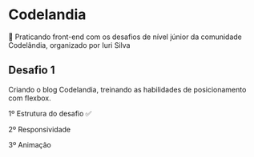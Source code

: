 # Codelandia
🎯 Praticando front-end com os desafios de nível júnior da comunidade Codelândia, organizado por Iuri Silva 
## Desafio 1
Criando o blog Codelandia, treinando as habilidades de posicionamento com flexbox.
<p>1º Estrutura do desafio ✅</p>
<p>2º Responsividade</p>
<p>3º Animação</p>


